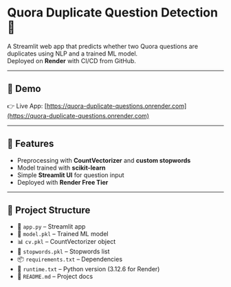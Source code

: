 # Quora Duplicate Question Detection 🚀

A Streamlit web app that predicts whether two Quora questions are duplicates using NLP and a trained ML model.  
Deployed on **Render** with CI/CD from GitHub.

---

## 🔹 Demo
👉 Live App: [https://quora-duplicate-questions.onrender.com](https://quora-duplicate-questions.onrender.com)

---

## 🔹 Features
- Preprocessing with **CountVectorizer** and **custom stopwords**
- Model trained with **scikit-learn**
- Simple **Streamlit UI** for question input
- Deployed with **Render Free Tier**

---

## 📂 Project Structure

- 📜 `app.py` – Streamlit app  
- 🤖 `model.pkl` – Trained ML model  
- 📊 `cv.pkl` – CountVectorizer object  
- 📝 `stopwords.pkl` – Stopwords list  
- 📦 `requirements.txt` – Dependencies  
- 🐍 `runtime.txt` – Python version (3.12.6 for Render)  
- 📖 `README.md` – Project docs  



